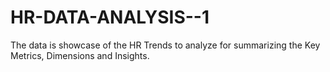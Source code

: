 # HR-DATA-ANALYSIS--1
The data is showcase of the HR Trends to analyze for summarizing the Key Metrics, Dimensions and Insights.
